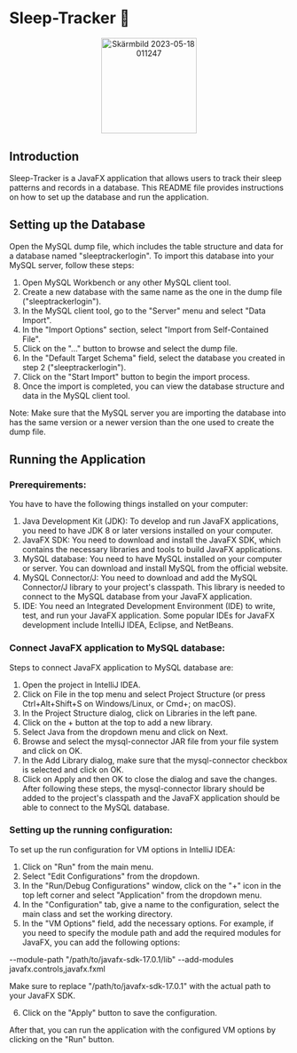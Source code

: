 

# Sleep-Tracker 🛌

<p align="center">
<img width="172" alt="Skärmbild 2023-05-18 011247" src="https://github.com/JwanMardini/Sleep-Tracker/assets/125370944/7fc022a4-3bca-4ad9-b296-4a768421c944" />
</p>

## Introduction 

Sleep-Tracker is a JavaFX application that allows users to track their sleep patterns and records in a database. This README file provides instructions on how to set up the database and run the application.


## Setting up the Database 
Open the MySQL dump file, which includes the table structure and data for a database named "sleeptrackerlogin". To import this database into your MySQL server, follow these steps:

1. Open MySQL Workbench or any other MySQL client tool.
2. Create a new database with the same name as the one in the dump file ("sleeptrackerlogin").
3. In the MySQL client tool, go to the "Server" menu and select "Data Import".
4. In the "Import Options" section, select "Import from Self-Contained File".
5. Click on the "..." button to browse and select the dump file.
6. In the "Default Target Schema" field, select the database you created in step 2 ("sleeptrackerlogin").
7. Click on the "Start Import" button to begin the import process.
8. Once the import is completed, you can view the database structure and data in the MySQL client tool.

Note: Make sure that the MySQL server you are importing the database into has the same version or a newer version than the one used to create the dump file.



## Running the Application
### Prerequirements:
You have to have the following things installed on your computer:
1. Java Development Kit (JDK): To develop and run JavaFX applications, you need to have JDK 8 or later versions installed on your computer.
2. JavaFX SDK: You need to download and install the JavaFX SDK, which contains the necessary libraries and tools to build JavaFX applications.
3. MySQL database: You need to have MySQL installed on your computer or server. You can download and install MySQL from the official website.
4. MySQL Connector/J: You need to download and add the MySQL Connector/J library to your project's classpath. This library is needed to connect to the MySQL database from your JavaFX application.
5. IDE: You need an Integrated Development Environment (IDE) to write, test, and run your JavaFX application. Some popular IDEs for JavaFX development include IntelliJ IDEA, Eclipse, and NetBeans.


### Connect  JavaFX application to MySQL database:
Steps to connect JavaFX application to MySQL database are:
1. Open the project in IntelliJ IDEA.
2. Click on File in the top menu and select Project Structure (or press Ctrl+Alt+Shift+S on Windows/Linux, or Cmd+; on macOS).
3. In the Project Structure dialog, click on Libraries in the left pane.
4. Click on the + button at the top to add a new library.
5. Select Java from the dropdown menu and click on Next.
6. Browse and select the mysql-connector JAR file from your file system and click on OK.
7. In the Add Library dialog, make sure that the mysql-connector checkbox is selected and click on OK.
8. Click on Apply and then OK to close the dialog and save the changes.
After following these steps, the mysql-connector library should be added to the project's classpath and the JavaFX application should be able to connect to the MySQL database.

### Setting up the running configuration:
To set up the run configuration for VM options in IntelliJ IDEA:

1. Click on "Run" from the main menu.
2. Select "Edit Configurations" from the dropdown.
3. In the "Run/Debug Configurations" window, click on the "+" icon in the top left corner and select "Application" from the dropdown menu.
4. In the "Configuration" tab, give a name to the configuration, select the main class and set the working directory.
5. In the "VM Options" field, add the necessary options. For example, if you need to specify the module path and add the required modules for JavaFX, you can add the following options:

--module-path "/path/to/javafx-sdk-17.0.1/lib" --add-modules javafx.controls,javafx.fxml

Make sure to replace "/path/to/javafx-sdk-17.0.1" with the actual path to your JavaFX SDK.

6. Click on the "Apply" button to save the configuration.

After that, you can run the application with the configured VM options by clicking on the "Run" button.

